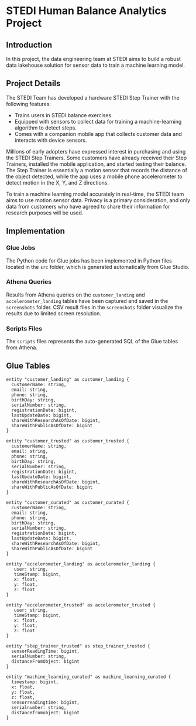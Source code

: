 # STEDI Human Balance Analytics Project

## Introduction

In this project, the data engineering team at STEDI aims to build a robust data lakehouse solution for sensor data to train a machine learning model.

## Project Details

The STEDI Team has developed a hardware STEDI Step Trainer with the following features:

- Trains users in STEDI balance exercises.
- Equipped with sensors to collect data for training a machine-learning algorithm to detect steps.
- Comes with a companion mobile app that collects customer data and interacts with device sensors.

Millions of early adopters have expressed interest in purchasing and using the STEDI Step Trainers. Some customers have already received their Step Trainers, installed the mobile application, and started testing their balance. The Step Trainer is essentially a motion sensor that records the distance of the object detected, while the app uses a mobile phone accelerometer to detect motion in the X, Y, and Z directions.

To train a machine learning model accurately in real-time, the STEDI team aims to use motion sensor data. Privacy is a primary consideration, and only data from customers who have agreed to share their information for research purposes will be used.

## Implementation

### Glue Jobs

The Python code for Glue jobs has been implemented in Python files located in the `src` folder, which is generated automatically from Glue Studio.

### Athena Queries

Results from Athena queries on the `customer_landing` and `accelerometer_landing` tables have been captured and saved in the `screenshots` folder. CSV result files in the `screenshots` folder visualize the results due to limited screen resolution.

### Scripts Files

The `scripts` files represents the auto-generated SQL of the Glue tables from Athena.

## Glue Tables

```puml
entity "customer_landing" as customer_landing {
  customerName: string,
  email: string,
  phone: string,
  birthDay: string,
  serialNumber: string,
  registrationDate: bigint,
  lastUpdateDate: bigint,
  shareWithResearchAsOfDate: bigint,
  shareWithPublicAsOfDate: bigint
}

entity "customer_trusted" as customer_trusted {
  customerName: string,
  email: string,
  phone: string,
  birthDay: string,
  serialNumber: string,
  registrationDate: bigint,
  lastUpdateDate: bigint,
  shareWithResearchAsOfDate: bigint,
  shareWithPublicAsOfDate: bigint
}

entity "customer_curated" as customer_curated {
  customerName: string,
  email: string,
  phone: string,
  birthDay: string,
  serialNumber: string,
  registrationDate: bigint,
  lastUpdateDate: bigint,
  shareWithResearchAsOfDate: bigint,
  shareWithPublicAsOfDate: bigint
}

entity "accelerometer_landing" as accelerometer_landing {
   user: string,
   timeStamp: bigint,
   x: float,
   y: float,
   z: float
}

entity "accelerometer_trusted" as accelerometer_trusted {
   user: string,
   timeStamp: bigint,
   x: float,
   y: float,
   z: float
}

entity "step_trainer_trusted" as step_trainer_trusted {
  sensorReadingTime: bigint,
  serialNumber: string,
  distanceFromObject: bigint
}

entity "machine_learning_curated" as machine_learning_curated {
  timestamp: bigint,
  x: float,
  y: float,
  z: float,
  sensorreadingtime: bigint,
  serialnumber: string,
  distancefromobject: bigint
}
